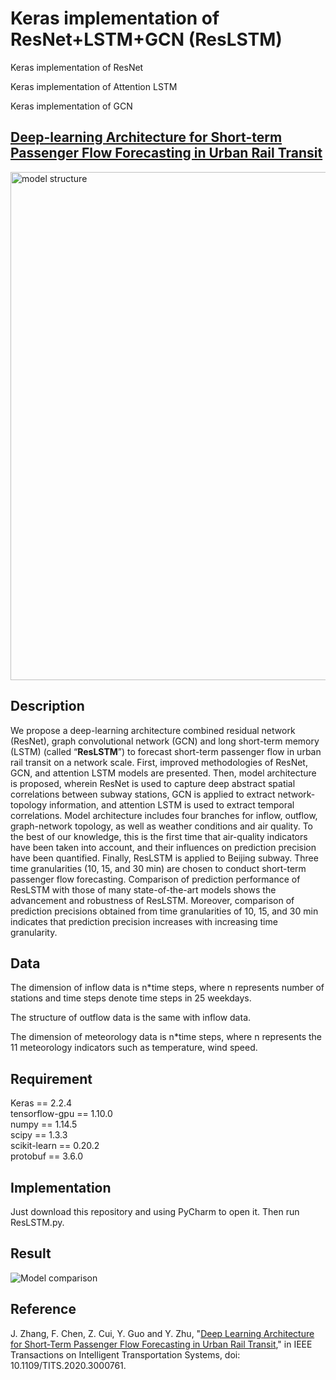 # Keras implementation of ResNet+LSTM+GCN (ResLSTM)

Keras implementation of ResNet

Keras implementation of Attention LSTM

Keras implementation of GCN


## [Deep-learning Architecture for Short-term Passenger Flow Forecasting in Urban Rail Transit](10.1109/TITS.2020.3000761)

<img src="https://github.com/JinleiZhangBJTU/ResNet-LSTM-GCN/blob/master/pictures/Model%20structure.png" width = "722" height = "813" alt="model structure" 
align=center>

## Description

We propose a deep-learning architecture combined residual network (ResNet), graph convolutional network (GCN) and long short-term memory (LSTM) (called “**ResLSTM**”) to forecast short-term passenger flow in urban rail transit on a network scale. First, improved methodologies of ResNet, GCN, and attention LSTM models are presented. Then, model architecture is proposed, wherein ResNet is used to capture deep abstract spatial correlations between subway stations, GCN is applied to extract network-topology information, and attention LSTM is used to extract temporal correlations. Model architecture includes four branches for inflow, outflow, graph-network topology, as well as weather conditions and air quality. To the best of our knowledge, this is the first time that air-quality indicators have been taken into account, and their influences on prediction precision have been quantified. Finally, ResLSTM is applied to Beijing subway. Three time granularities (10, 15, and 30 min) are chosen to conduct short-term passenger flow forecasting. Comparison of prediction performance of ResLSTM with those of many state-of-the-art models shows the advancement and robustness of ResLSTM. Moreover, comparison of prediction precisions obtained from time granularities of 10, 15, and 30 min indicates that prediction precision increases with increasing time granularity. 

## Data

The dimension of inflow data is n*time steps, where n represents number of stations and time steps denote time steps in 25 weekdays.

The structure of outflow data is the same with inflow data.

The dimension of meteorology data is n*time steps, where n represents  the 11 meteorology indicators such as temperature, wind speed.

## Requirement

Keras == 2.2.4  
tensorflow-gpu == 1.10.0  
numpy == 1.14.5  
scipy == 1.3.3  
scikit-learn == 0.20.2  
protobuf == 3.6.0  

## Implementation

Just download this repository and using PyCharm to open it. Then run ResLSTM.py.

## Result

![Model comparison](https://github.com/JinleiZhangBJTU/ResNet-LSTM-GCN/blob/master/pictures/Model%20comparison.jpg)

## Reference

J. Zhang, F. Chen, Z. Cui, Y. Guo and Y. Zhu, "[Deep Learning Architecture for Short-Term Passenger Flow Forecasting in Urban Rail Transit](10.1109/TITS.2020.3000761)," in IEEE Transactions on Intelligent Transportation Systems, doi: 10.1109/TITS.2020.3000761.
